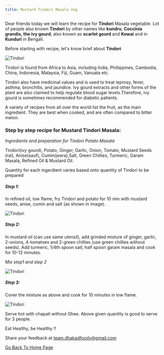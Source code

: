 ```yaml
---
title: Mustard Tindori Masala Veg
---
```


Dear friends today we will learn the recipe for **Tindori** Masala vegetable. Lot of people also known **Tindori** by other names like **kundru**, **Coccinia grandis, the ivy gourd**, also known as **scarlet gourd** and **Kowai** and in **Kunduri** in Bengali.

Before starting with recipe, let's know brief about **Tindori**

![Tindori](/dhakadfoody/img/tindori.png "Tindori")

Tindori is found from Africa to Asia, including India, Phillippines, Cambodia, China, Indonesia, Malaysia, Fiji, Guam, Vanuata etc.

Tindori also have medicinal values and is used to treat leprosy, fever, asthma, bronchitis, and jaundice. Ivy gourd extracts and other forms of the plant are also claimed to help regulate blood sugar levels.Therefore, ivy gourd is sometimes recommended for diabetic patients.

A variety of recipes from all over the world list the fruit, as the main ingredient. They are best when cooked, and are often compared to bitter melon.


### Step by step recipe for Mustard Tindori Masala:


*Ingredients and preparation for Tindori Potato Masala*

Tindori(ivy gourd), Potato, Ginger, Garlic, Onion, Tomato, Mustard Seeds (rai), Anise(sauf), Cumin(jeera),Salt, Green Chillies, Turmeric, Garam Masala, Refined Oil & Mustard Oil.

Quantity for each ingerdient varies based onto quantity of Tindori to be prepared

##### Step 1:

In refined oil, low flame, fry Tindori and potato for 10 min with mustard seeds, anise, cumin and salt (as shown in image).

![Tindori](/dhakadfoody/img/TMS1.png "first image")

##### Step 2:

In mustard oil (can use same utensil), add grinded misture of ginger, garlic, 2-onions, 4-tomatoes and 2-green chillies (use green chillies without seeds). Add turmeric, 1/4th spoon satl, half spoon garam masala and cook for 10-12 minutes.

*Mix step1 and step 2*

![Tindori](/dhakadfoody/img/TMS2.png "second image")


##### Step 3:

Cover the mixture as above and cook for 10 minutes in low flame.

![Tindori](/dhakadfoody/img/TMS3.png "third image")


Serve hot with chapati without Ghee. Above given quantity is good to serve for 3 people.


Eat Healthy, be Healthy !!

Share your feedback at team.dhakadfoody@gmail.com

[Go Back To Home Page](https://dhakadfoody.github.io/foodyblog/)
